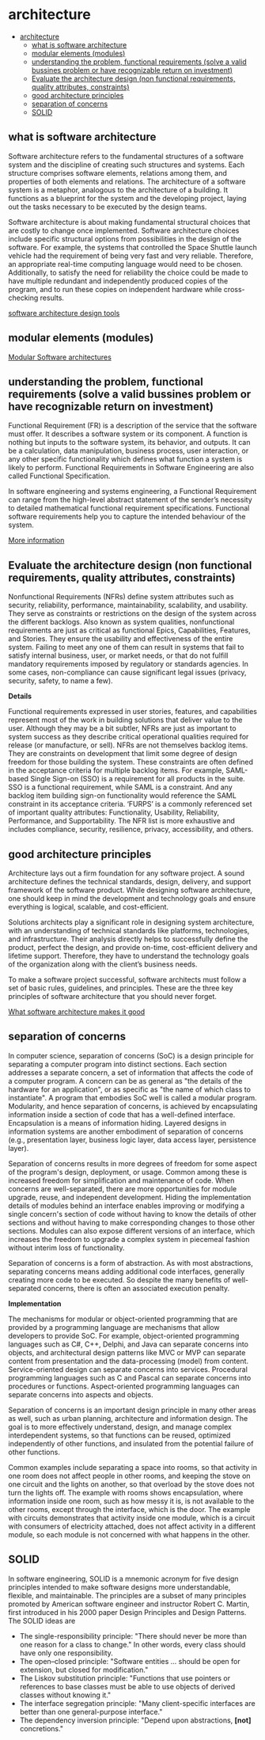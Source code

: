 # architecture

- [architecture](#architecture)
  - [what is software architecture](#what-is-software-architecture)
  - [modular elements (modules)](#modular-elements-modules)
  - [understanding the problem, functional requirements (solve a valid bussines problem or have recognizable return on investment)](#understanding-the-problem-functional-requirements-solve-a-valid-bussines-problem-or-have-recognizable-return-on-investment)
  - [Evaluate the architecture design (non functional requirements, quality attributes, constraints)](#evaluate-the-architecture-design-non-functional-requirements-quality-attributes-constraints)
  - [good architecture principles](#good-architecture-principles)
  - [separation of concerns](#separation-of-concerns)
  - [SOLID](#solid)

## what is software architecture

Software architecture refers to the fundamental structures of a software system and the discipline of creating such structures and systems. Each structure comprises software elements, relations among them, and properties of both elements and relations. The architecture of a software system is a metaphor, analogous to the architecture of a building. It functions as a blueprint for the system and the developing project, laying out the tasks necessary to be executed by the design teams.


Software architecture is about making fundamental structural choices that are costly to change once implemented. Software architecture choices include specific structural options from possibilities in the design of the software. For example, the systems that controlled the Space Shuttle launch vehicle had the requirement of being very fast and very reliable. Therefore, an appropriate real-time computing language would need to be chosen. Additionally, to satisfy the need for reliability the choice could be made to have multiple redundant and independently produced copies of the program, and to run these copies on independent hardware while cross-checking results.


[software architecture design tools](https://www.castsoftware.com/glossary/what-is-software-architecture-tools-design-definition-explanation-best)

## modular elements (modules)

[Modular Software architectures](https://www.tutisani.com/software-architecture/modular-software-architecture.html)

## understanding the problem, functional requirements (solve a valid bussines problem or have recognizable return on investment)

Functional Requirement (FR) is a description of the service that the software must offer. It describes a software system or its component. A function is nothing but inputs to the software system, its behavior, and outputs. It can be a calculation, data manipulation, business process, user interaction, or any other specific functionality which defines what function a system is likely to perform. Functional Requirements in Software Engineering are also called Functional Specification.

In software engineering and systems engineering, a Functional Requirement can range from the high-level abstract statement of the sender’s necessity to detailed mathematical functional requirement specifications. Functional software requirements help you to capture the intended behaviour of the system.


[More information](https://www.guru99.com/functional-requirement-specification-example.html)

## Evaluate the architecture design (non functional requirements, quality attributes, constraints)

Nonfunctional Requirements (NFRs) define system attributes such as security, reliability, performance, maintainability, scalability, and usability. They serve as constraints or restrictions on the design of the system across the different backlogs. Also known as system qualities, nonfunctional requirements are just as critical as functional Epics, Capabilities, Features, and Stories. They ensure the usability and effectiveness of the entire system. Failing to meet any one of them can result in systems that fail to satisfy internal business, user, or market needs, or that do not fulfill mandatory requirements imposed by regulatory or standards agencies.  In some cases, non-compliance can cause significant legal issues (privacy, security, safety, to name a few).


**Details**

Functional requirements expressed in user stories, features, and capabilities represent most of the work in building solutions that deliver value to the user. Although they may be a bit subtler, NFRs are just as important to system success as they describe critical operational qualities required for release (or manufacture, or sell). NFRs are not themselves backlog items. They are constraints on development that limit some degree of design freedom for those building the system. These constraints are often defined in the acceptance criteria for multiple backlog items. For example, SAML-based Single Sign-on (SSO) is a requirement for all products in the suite. SSO is a functional requirement, while SAML is a constraint. And any backlog item building sign-on functionality would reference the SAML constraint in its acceptance criteria. ‘FURPS’ is a commonly referenced set of important quality attributes: Functionality, Usability, Reliability, Performance, and Supportability. The NFR list is more exhaustive and includes compliance, security, resilience, privacy, accessibility, and others.

## good architecture principles

Architecture lays out a firm foundation for any software project. A sound architecture defines the technical standards, design, delivery, and support framework of the software product. While designing software architecture, one should keep in mind the development and technology goals and ensure everything is logical, scalable, and cost-efficient.

Solutions architects play a significant role in designing system architecture, with an understanding of technical standards like platforms, technologies, and infrastructure. Their analysis directly helps to successfully define the product, perfect the design, and provide on-time, cost-efficient delivery and lifetime support. Therefore, they have to understand the technology goals of the organization along with the client’s business needs.

To make a software project successful, software architects must follow a set of basic rules, guidelines, and principles. These are the three key principles of software architecture that you should never forget.

[What software architecture makes it good](https://www.codementor.io/learn-development/what-makes-good-software-architecture-101)


## separation of concerns

In computer science, separation of concerns (SoC) is a design principle for separating a computer program into distinct sections. Each section addresses a separate concern, a set of information that affects the code of a computer program. A concern can be as general as "the details of the hardware for an application", or as specific as "the name of which class to instantiate". A program that embodies SoC well is called a modular program. Modularity, and hence separation of concerns, is achieved by encapsulating information inside a section of code that has a well-defined interface. Encapsulation is a means of information hiding. Layered designs in information systems are another embodiment of separation of concerns (e.g., presentation layer, business logic layer, data access layer, persistence layer).


Separation of concerns results in more degrees of freedom for some aspect of the program's design, deployment, or usage. Common among these is increased freedom for simplification and maintenance of code. When concerns are well-separated, there are more opportunities for module upgrade, reuse, and independent development. Hiding the implementation details of modules behind an interface enables improving or modifying a single concern's section of code without having to know the details of other sections and without having to make corresponding changes to those other sections. Modules can also expose different versions of an interface, which increases the freedom to upgrade a complex system in piecemeal fashion without interim loss of functionality.


Separation of concerns is a form of abstraction. As with most abstractions, separating concerns means adding additional code interfaces, generally creating more code to be executed. So despite the many benefits of well-separated concerns, there is often an associated execution penalty.


**Implementation**


The mechanisms for modular or object-oriented programming that are provided by a programming language are mechanisms that allow developers to provide SoC. For example, object-oriented programming languages such as C#, C++, Delphi, and Java can separate concerns into objects, and architectural design patterns like MVC or MVP can separate content from presentation and the data-processing (model) from content. Service-oriented design can separate concerns into services. Procedural programming languages such as C and Pascal can separate concerns into procedures or functions. Aspect-oriented programming languages can separate concerns into aspects and objects.

Separation of concerns is an important design principle in many other areas as well, such as urban planning, architecture and information design. The goal is to more effectively understand, design, and manage complex interdependent systems, so that functions can be reused, optimized independently of other functions, and insulated from the potential failure of other functions.

Common examples include separating a space into rooms, so that activity in one room does not affect people in other rooms, and keeping the stove on one circuit and the lights on another, so that overload by the stove does not turn the lights off. The example with rooms shows encapsulation, where information inside one room, such as how messy it is, is not available to the other rooms, except through the interface, which is the door. The example with circuits demonstrates that activity inside one module, which is a circuit with consumers of electricity attached, does not affect activity in a different module, so each module is not concerned with what happens in the other.


## SOLID

In software engineering, SOLID is a mnemonic acronym for five design principles intended to make software designs more understandable, flexible, and maintainable. The principles are a subset of many principles promoted by American software engineer and instructor Robert C. Martin, first introduced in his 2000 paper Design Principles and Design Patterns. The SOLID ideas are

- The single-responsibility principle: "There should never be more than one reason for a class to change." In other words, every class should have only one responsibility.
- The open–closed principle: "Software entities ... should be open for extension, but closed for modification."
- The Liskov substitution principle: "Functions that use pointers or references to base classes must be able to use objects of derived classes without knowing it."
- The interface segregation principle: "Many client-specific interfaces are better than one general-purpose interface."
- The dependency inversion principle: "Depend upon abstractions, __[not]__ concretions."


